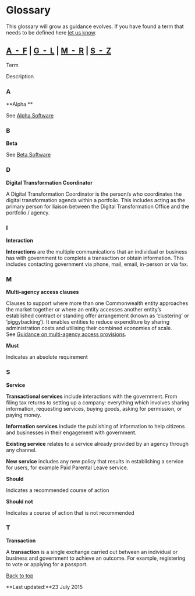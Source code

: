 Glossary 
========

This glossary will grow as guidance evolves. If you have found a term
that needs to be defined here [let us
know](/feedback?url_from=Glossary).

[A  -  F](#a) | [G  -  L](#g) | [M  -  R](#m) | [S  -  Z](#s)
-------------------------------------------------------------

Term

Description

### A

**Alpha **

See [Alpha Software](http://techterms.com/definition/alpha_software)

### **B**

**Beta**

See [Beta Software](http://techterms.com/definition/beta_software)

### **D**

**Digital Transformation Coordinator**

A Digital Transformation Coordinator is the person/s who coordinates the
digital transformation agenda within a portfolio. This includes acting
as the primary person for liaison between the Digital Transformation
Office and the portfolio / agency. 

### I

**Interaction**

**Interactions** are the multiple communications that an individual or
business has with government to complete a transaction or obtain
information. This includes contacting government via phone, mail, email,
in-person or via fax.

### M

**Multi-agency access clauses**

Clauses to support where more than one Commonwealth entity approaches
the market together or where an entity accesses another entity’s
established contract or standing offer arrangement (known as
‘clustering’ or ‘piggybacking’). It enables entities to reduce
expenditure by sharing administration costs and utilising their combined
economies of scale. See [Guidance on multi-agency access
provisions](http://www.finance.gov.au/policy-guides-procurement/portfolio-panel/multi-agency-access-provisions/).

**Must**

Indicates an absolute requirement

### S

**Service**

**Transactional services** include interactions with the government.
From filing tax returns to setting up a company: everything which
involves sharing information, requesting services, buying goods, asking
for permission, or paying money. 

**Information services** include the publishing of information to help
citizens and businesses in their engagement with government. 

**Existing service** relates to a service already provided by an agency
through any channel. 

**New service** includes any new policy that results in establishing a
service for users, for example Paid Parental Leave service.

**Should**

Indicates a recommended course of action

**Should not**

Indicates a course of action that is not recommended

### T

**Transaction**

A **transaction** is a single exchange carried out between an individual
or business and government to achieve an outcome. For example,
registering to vote or applying for a passport.

[Back to top](#)

**Last updated:**23 July 2015
